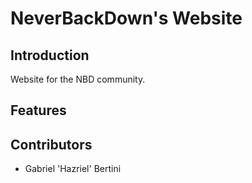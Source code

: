 # NeverBackDown's Website
## Introduction
Website for the NBD community.

## Features

## Contributors
- Gabriel 'Hazriel' Bertini